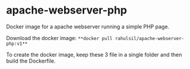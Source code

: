# apache-webserver-php
Docker image for a apache webserver running a simple PHP page.

Download the docker image: ```**docker pull rahulsil/apache-webserver-php:v1**```

To create the docker image, keep these 3 file in a single folder and then build the Dockerfile.
